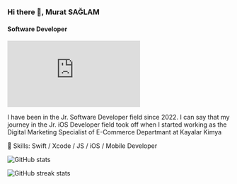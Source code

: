 ### Hi there 👋, Murat SAĞLAM
#### Software Developer
![Jr. iOS Developer](https://files.fm/thumb_show.php?i=fg4h7rak6)

I have been in the Jr. Software Developer field since 2022.
I can say that my journey in the Jr. iOS Developer field took off when I started working as the Digital Marketing Specialist of E-Commerce Departmant at Kayalar Kimya

🔭 Skills: Swift / Xcode / JS / iOS / Mobile Developer


![GitHub stats](https://github-readme-stats.vercel.app/api?username=muratsaaglam&show_icons=true)  

![GitHub streak stats](https://github-readme-streak-stats.herokuapp.com/?user=muratsaaglam)  
